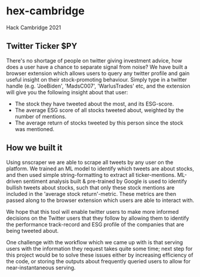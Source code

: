# hex-cambridge
Hack Cambridge 2021

## Twitter Ticker $PY

There's no shortage of people on twitter giving investment advice, how does a user have a chance to separate signal from noise? We have built a browser extension which allows users to query any twitter profile and gain useful insight on their stock-promoting behaviour. Simply type in a twitter handle (e.g. 'JoeBiden', 'MadsC007', 'WarlusTrades' etc, and the extension will give you the following insight about that user:

- The stock they have tweeted about the most, and its ESG-score.
- The average ESG score of all stocks tweeted about, weighted by the number of mentions.
- The average return of stocks tweeted by this person since the stock was mentioned.

## How we built it
Using snscraper we are able to scrape all tweets by any user on the platform. We trained an ML model to identify which tweets are about stocks, and then used simple string-formatting to extract all ticker-mentions. ML-driven sentiment analysis built & pre-trained by Google is used to identify bullish tweets about stocks, such that only these stock mentions are included in the 'average stock return'-metric. These metrics are then passed along to the browser extension which users are able to interact with.

We hope that this tool will enable twitter users to make more informed decisions on the Twitter users that they follow by allowing them to identify the performance track-record and ESG profile of the companies that are being tweeted about.

One challenge with the workflow which we came up with is that serving users with the information they request takes quite some time; next step for this project would be to solve these issues either by increasing efficiency of the code, or storing the outputs about frequently queried users to allow for near-instantaneous serving.

